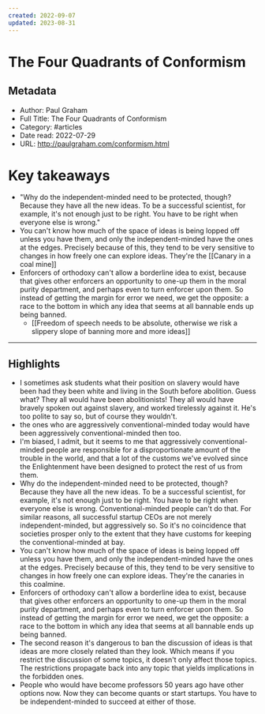 ```yaml
---
created: 2022-09-07
updated: 2023-08-31
---
```

# The Four Quadrants of Conformism

## Metadata
- Author: Paul Graham
- Full Title: The Four Quadrants of Conformism
- Category: #articles
- Date read: 2022-07-29
- URL: http://paulgraham.com/conformism.html
# Key takeaways
-  "Why do the independent-minded need to be protected, though? Because they have all the new ideas. To be a successful scientist, for example, it's not enough just to be right. You have to be right when everyone else is wrong."
- You can't know how much of the space of ideas is being lopped off unless you have them, and only the independent-minded have the ones at the edges. Precisely because of this, they tend to be very sensitive to changes in how freely one can explore ideas. They're the [[Canary in a coal mine]]
- Enforcers of orthodoxy can't allow a borderline idea to exist, because that gives other enforcers an opportunity to one-up them in the moral purity department, and perhaps even to turn enforcer upon them. So instead of getting the margin for error we need, we get the opposite: a race to the bottom in which any idea that seems at all bannable ends up being banned.
	- [[Freedom of speech needs to be absolute, otherwise we risk a slippery slope of banning more and more ideas]]

---

## Highlights
- I sometimes ask students what their position on slavery would have been had they been white and living in the South before abolition. Guess what? They all would have been abolitionists! They all would have bravely spoken out against slavery, and worked tirelessly against it. He's too polite to say so, but of course they wouldn't.
- the ones who are aggressively conventional-minded today would have been aggressively conventional-minded then too.
- I'm biased, I admit, but it seems to me that aggressively conventional-minded people are responsible for a disproportionate amount of the trouble in the world, and that a lot of the customs we've evolved since the Enlightenment have been designed to protect the rest of us from them.
- Why do the independent-minded need to be protected, though? Because they have all the new ideas. To be a successful scientist, for example, it's not enough just to be right. You have to be right when everyone else is wrong. Conventional-minded people can't do that. For similar reasons, all successful startup CEOs are not merely independent-minded, but aggressively so. So it's no coincidence that societies prosper only to the extent that they have customs for keeping the conventional-minded at bay.
- You can't know how much of the space of ideas is being lopped off unless you have them, and only the independent-minded have the ones at the edges. Precisely because of this, they tend to be very sensitive to changes in how freely one can explore ideas. They're the canaries in this coalmine.
- Enforcers of orthodoxy can't allow a borderline idea to exist, because that gives other enforcers an opportunity to one-up them in the moral purity department, and perhaps even to turn enforcer upon them. So instead of getting the margin for error we need, we get the opposite: a race to the bottom in which any idea that seems at all bannable ends up being banned.
- The second reason it's dangerous to ban the discussion of ideas is that ideas are more closely related than they look. Which means if you restrict the discussion of some topics, it doesn't only affect those topics. The restrictions propagate back into any topic that yields implications in the forbidden ones.
- People who would have become professors 50 years ago have other options now. Now they can become quants or start startups. You have to be independent-minded to succeed at either of those.
